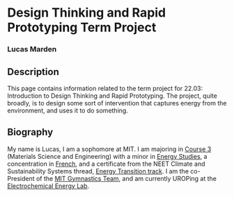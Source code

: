 # Design Thinking and Rapid Prototyping Term Project
### Lucas Marden

## Description
This page contains information related to the term project for 22.03: Introduction to Design Thinking and Rapid Prototyping. The project, quite broadly, is to design some sort of intervention that captures energy from the environment, and uses it to do something.


## Biography
My name is Lucas, I am a sophomore at MIT. I am majoring in [Course 3](https://dmse.mit.edu/undergraduate/programs/3) (Materials Science and Engineering) with a minor in [Energy Studies](https://energy.mit.edu/education/undergraduate/minor/), a concentration in [French](https://registrar.mit.edu/registration-academics/academic-requirements/hass-requirement/hass-concentrations), and a certificate from the NEET Climate and Sustainability Systems thread, [Energy Transition track](https://neet.mit.edu/threads/rem). I am the co-President of the [MIT Gymnastics Team](http://gymnastics.mit.edu/), and am currently UROPing at the [Electrochemical Energy Lab](https://www.rle.mit.edu/eel/).
